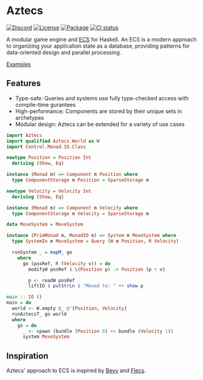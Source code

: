 # Aztecs

[![Discord](https://img.shields.io/discord/1306713440873877576.svg?label=&logo=discord&logoColor=ffffff&color=7389D8&labelColor=6A7EC2)](https://discord.gg/Hb7B3Qq4Xd)
[![License](https://img.shields.io/badge/license-BSD3-blue.svg)](https://github.com/aztecs-hs/aztecs/blob/main/LICENSE)
[![Package](https://img.shields.io/hackage/v/aztecs.svg)](https://hackage.haskell.org/package/aztecs)
[![CI status](https://github.com/aztecs-hs/aztecs/actions/workflows/ci.yml/badge.svg)](https://github.com/aztecs-hs/aztecs/actions)

A modular game engine and [ECS](https://en.wikipedia.org/wiki/Entity_component_system) for Haskell.
An ECS is a modern approach to organizing your application state as a database,
providing patterns for data-oriented design and parallel processing.

[Examples](https://github.com/aztecs-hs/examples)

## Features
- Type-safe: Queries and systems use fully type-checked access with compile-time gurantees
- High-performance: Components are stored by their unique sets in archetypes
- Modular design: Aztecs can be extended for a variety of use cases

```hs
import Aztecs
import qualified Aztecs.World as W
import Control.Monad.IO.Class

newtype Position = Position Int
  deriving (Show, Eq)

instance (Monad m) => Component m Position where
  type ComponentStorage m Position = SparseStorage m

newtype Velocity = Velocity Int
  deriving (Show, Eq)

instance (Monad m) => Component m Velocity where
  type ComponentStorage m Velocity = SparseStorage m

data MoveSystem = MoveSystem

instance (PrimMonad m, MonadIO m) => System m MoveSystem where
  type SystemIn m MoveSystem = Query (W m Position, R Velocity)

  runSystem _ = mapM_ go
    where
      go (posRef, R (Velocity v)) = do
        modifyW posRef $ \(Position p) -> Position (p + v)

        p <- readW posRef
        liftIO $ putStrLn $ "Moved to: " ++ show p

main :: IO ()
main = do
  world <- W.empty @_ @'[Position, Velocity]
  runAztecsT_ go world
  where
    go = do
      _ <- spawn (bundle (Position 0) <> bundle (Velocity 1))
      system MoveSystem
```

## Inspiration

Aztecs' approach to ECS is inspired by [Bevy](https://github.com/bevyengine/bevy/) and [Flecs](https://github.com/SanderMertens/flecs).
